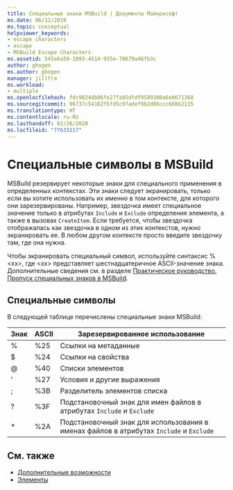```yaml
---
title: Специальные знаки MSBuild | Документы Майкрософт
ms.date: 06/12/2019
ms.topic: conceptual
helpviewer_keywords:
- escape characters
- escape
- MSBuild Escape Characters
ms.assetid: 545e6a59-1093-4514-935e-78679a46fb3c
author: ghogen
ms.author: ghogen
manager: jillfra
ms.workload:
- multiple
ms.openlocfilehash: fdc9024db06fe27fab5dfdf9589300a6eb671368
ms.sourcegitcommit: 96737c54162f5fd5c97adef9b2d86ccc660b2135
ms.translationtype: HT
ms.contentlocale: ru-RU
ms.lasthandoff: 02/26/2020
ms.locfileid: "77633217"
---
```

# <a name="msbuild-special-characters"></a>Специальные символы в MSBuild

MSBuild резервирует некоторые знаки для специального применения в определенных контекстах. Эти знаки следует экранировать, только если вы хотите использовать их именно в том контексте, для которого они зарезервированы. Например, звездочка имеет специальное значение только в атрибутах `Include` и `Exclude` определения элемента, а также в вызовах `CreateItem`. Если требуется, чтобы звездочка отображалась как звездочка в одном из этих контекстов, нужно экранировать ее. В любом другом контексте просто введите звездочку там, где она нужна.

 Чтобы экранировать специальный символ, используйте синтаксис %\<xx>, где \<xx> представляет шестнадцатеричное ASCII-значение знака. Дополнительные сведения см. в разделе [Практическое руководство. Пропуск специальных знаков в MSBuild](../msbuild/how-to-escape-special-characters-in-msbuild.md).

## <a name="special-characters"></a>Специальные символы

 В следующей таблице перечислены специальные знаки MSBuild:

|**Знак**|**ASCII**|**Зарезервированное использование**|
|-------------------|---------------|------------------------|
|%|%25|Ссылки на метаданные|
|$|%24|Ссылки на свойства|
|@|%40|Списки элементов|
|'|%27|Условия и другие выражения|
|;|%3B|Разделитель элементов списка|
|?|%3F|Подстановочный знак для имен файлов в атрибутах `Include` и `Exclude`|
|*|%2A|Подстановочный знак для использования в именах файлов в атрибутах `Include` и `Exclude`|

## <a name="see-also"></a>См. также

- [Дополнительные возможности](../msbuild/msbuild-advanced-concepts.md)
- [Элементы](../msbuild/msbuild-items.md)

